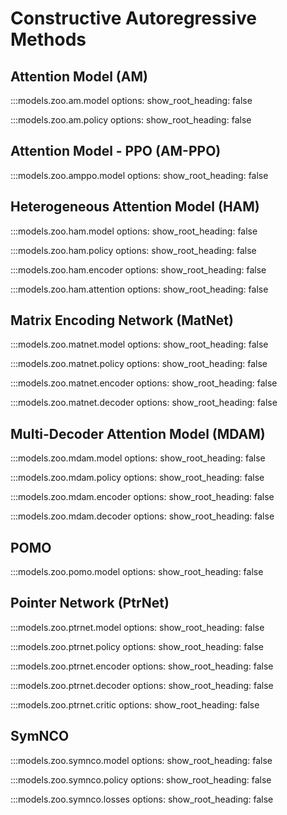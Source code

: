 # Constructive Autoregressive Methods

## Attention Model (AM)

:::models.zoo.am.model
    options:
      show_root_heading: false

:::models.zoo.am.policy
    options:
      show_root_heading: false

## Attention Model - PPO (AM-PPO)

:::models.zoo.amppo.model
    options:
      show_root_heading: false

## Heterogeneous Attention Model (HAM)

:::models.zoo.ham.model
    options:
      show_root_heading: false

:::models.zoo.ham.policy
    options:
      show_root_heading: false

:::models.zoo.ham.encoder
    options:
      show_root_heading: false

:::models.zoo.ham.attention
    options:
      show_root_heading: false

## Matrix Encoding Network (MatNet)

:::models.zoo.matnet.model
    options:
      show_root_heading: false

:::models.zoo.matnet.policy
    options:
      show_root_heading: false

:::models.zoo.matnet.encoder
    options:
      show_root_heading: false

:::models.zoo.matnet.decoder
    options:
      show_root_heading: false

## Multi-Decoder Attention Model (MDAM)

:::models.zoo.mdam.model
    options:
      show_root_heading: false

:::models.zoo.mdam.policy
    options:
      show_root_heading: false

:::models.zoo.mdam.encoder
    options:
      show_root_heading: false

:::models.zoo.mdam.decoder
    options:
      show_root_heading: false

## POMO

:::models.zoo.pomo.model
    options:
      show_root_heading: false

## Pointer Network (PtrNet)

:::models.zoo.ptrnet.model
    options:
      show_root_heading: false

:::models.zoo.ptrnet.policy
    options:
      show_root_heading: false

:::models.zoo.ptrnet.encoder
    options:
      show_root_heading: false

:::models.zoo.ptrnet.decoder
    options:
      show_root_heading: false

:::models.zoo.ptrnet.critic
    options:
      show_root_heading: false

## SymNCO

:::models.zoo.symnco.model
    options:
      show_root_heading: false

:::models.zoo.symnco.policy
    options:
      show_root_heading: false

:::models.zoo.symnco.losses
    options:
      show_root_heading: false
